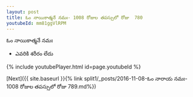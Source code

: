 ```yaml
---
layout: post
title: ఓం నాయికాత్మనే నమః- 1008 రోజుల తపస్సులో రోజు  780
youtubeId: mm81ggVlRPM
---
```

 
 
 ఓం నాయికాత్మనే నమః  
 
 -  ఎవరికి శరీరం లేదు 
 
  
 
  
 
 
 
 
 
 


{% include youtubePlayer.html id=page.youtubeId %}
 
[Next]({{ site.baseurl }}{% link  split1/_posts/2016-11-08-ఓం నారాయ నమః- 1008 రోజుల తపస్సులో రోజు  789.md%})
 
